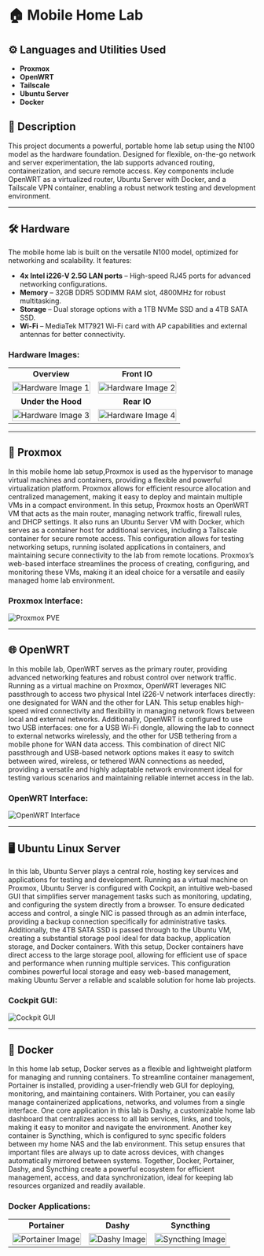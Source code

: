 # 🏠 Mobile Home Lab

## ⚙️ Languages and Utilities Used

- **Proxmox** 
- **OpenWRT**
- **Tailscale**
- **Ubuntu Server** 
- **Docker**

## 📄 Description
This project documents a powerful, portable home lab setup using the N100 model as the hardware foundation. Designed for flexible, on-the-go network and server experimentation, the lab supports advanced routing, containerization, and secure remote access. Key components include OpenWRT as a virtualized router, Ubuntu Server with Docker, and a Tailscale VPN container, enabling a robust network testing and development environment.

---

## 🛠️ Hardware
The mobile home lab is built on the versatile N100 model, optimized for networking and scalability. It features:
- **4x Intel i226-V 2.5G LAN ports** – High-speed RJ45 ports for advanced networking configurations.
- **Memory** – 32GB DDR5 SODIMM RAM slot, 4800MHz for robust multitasking.
- **Storage** – Dual storage options with a 1TB NVMe SSD and a 4TB SATA SSD.
- **Wi-Fi** – MediaTek MT7921 Wi-Fi card with AP capabilities and external antennas for better connectivity.

### Hardware Images:
<table>
  <tr>
    <td align="center"><b>Overview</b></td>
    <td align="center"><b>Front IO</b></td>
  </tr>
  <tr>
    <td><img src="https://i.imgur.com/6hCOKgo.jpeg" height="100%" width="100%" alt="Hardware Image 1"/></td>
    <td><img src="https://i.imgur.com/kfeP5xF.jpeg" height="100%" width="100%" alt="Hardware Image 2"/></td>
  </tr>
  <tr>
    <td align="center"><b>Under the Hood</b></td>
    <td align="center"><b>Rear IO</b></td>
  </tr>
  <tr>
    <td><img src="https://i.imgur.com/v5AMrhK.jpeg" height="100%" width="100%" alt="Hardware Image 3"/></td>
    <td><img src="https://i.imgur.com/Y8ujKhB.jpeg" height="100%" width="100%" alt="Hardware Image 4"/></td>
  </tr>
</table>

---

## 🔧 Proxmox
In this mobile home lab setup,Proxmox is used as the hypervisor to manage virtual machines and containers, providing a flexible and powerful virtualization platform. Proxmox allows for efficient resource allocation and centralized management, making it easy to deploy and maintain multiple VMs in a compact environment. In this setup, Proxmox hosts an OpenWRT VM that acts as the main router, managing network traffic, firewall rules, and DHCP settings. It also runs an Ubuntu Server VM with Docker, which serves as a container host for additional services, including a Tailscale container for secure remote access. This configuration allows for testing networking setups, running isolated applications in containers, and maintaining secure connectivity to the lab from remote locations. Proxmox’s web-based interface streamlines the process of creating, configuring, and monitoring these VMs, making it an ideal choice for a versatile and easily managed home lab environment.

### Proxmox Interface:
![Proxmox PVE](https://i.imgur.com/GXnL70l.png)

---

## 🌐 OpenWRT
In this mobile lab, OpenWRT serves as the primary router, providing advanced networking features and robust control over network traffic. Running as a virtual machine on Proxmox, OpenWRT leverages NIC passthrough to access two physical Intel i226-V network interfaces directly: one designated for WAN and the other for LAN. This setup enables high-speed wired connectivity and flexibility in managing network flows between local and external networks. Additionally, OpenWRT is configured to use two USB interfaces: one for a USB Wi-Fi dongle, allowing the lab to connect to external networks wirelessly, and the other for USB tethering from a mobile phone for WAN data access. This combination of direct NIC passthrough and USB-based network options makes it easy to switch between wired, wireless, or tethered WAN connections as needed, providing a versatile and highly adaptable network environment ideal for testing various scenarios and maintaining reliable internet access in the lab.

### OpenWRT Interface:
![OpenWRT Interface](https://i.imgur.com/W9hoXpS.png)

---

## 🖥️ Ubuntu Linux Server
In this lab, Ubuntu Server plays a central role, hosting key services and applications for testing and development. Running as a virtual machine on Proxmox, Ubuntu Server is configured with Cockpit, an intuitive web-based GUI that simplifies server management tasks such as monitoring, updating, and configuring the system directly from a browser. To ensure dedicated access and control, a single NIC is passed through as an admin interface, providing a backup connection specifically for administrative tasks. Additionally, the 4TB SATA SSD is passed through to the Ubuntu VM, creating a substantial storage pool ideal for data backup, application storage, and Docker containers. With this setup, Docker containers have direct access to the large storage pool, allowing for efficient use of space and performance when running multiple services. This configuration combines powerful local storage and easy web-based management, making Ubuntu Server a reliable and scalable solution for home lab projects.

### Cockpit GUI:
![Cockpit GUI](https://i.imgur.com/P5Hr9ZB.png)

---

## 🐳 Docker
In this home lab setup, Docker serves as a flexible and lightweight platform for managing and running containers. To streamline container management, Portainer is installed, providing a user-friendly web GUI for deploying, monitoring, and maintaining containers. With Portainer, you can easily manage containerized applications, networks, and volumes from a single interface. One core application in this lab is Dashy, a customizable home lab dashboard that centralizes access to all lab services, links, and tools, making it easy to monitor and navigate the environment. Another key container is Syncthing, which is configured to sync specific folders between my home NAS and the lab environment. This setup ensures that important files are always up to date across devices, with changes automatically mirrored between systems. Together, Docker, Portainer, Dashy, and Syncthing create a powerful ecosystem for efficient management, access, and data synchronization, ideal for keeping lab resources organized and readily available.

### Docker Applications:
<table>
  <tr>
    <td align="center"><b>Portainer</b></td>
    <td align="center"><b>Dashy</b></td>
    <td align="center"><b>Syncthing</b></td>
  </tr>
  <tr>
    <td><img src="https://i.imgur.com/rGdCI5a.png" height="100%" width="100%" alt="Portainer Image"/></td>
    <td><img src="https://i.imgur.com/1gnL5oa.png" height="100%" width="100%" alt="Dashy Image"/></td>
    <td><img src="https://i.imgur.com/awiaLmi.png" height="100%" width="100%" alt="Syncthing Image"/></td>
  </tr>
</table>
